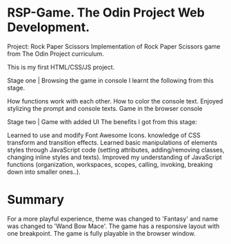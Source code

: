 # RSP-Game. The Odin Project Web Development.

Project: Rock Paper Scissors
Implementation of Rock Paper Scissors game from The Odin Project curriculum.

This is my first HTML/CSS/JS project.

Stage one | Browsing the game in console
I learnt the following from this stage.

How functions work with each other.
How to color the console text.
Enjoyed stylizing the prompt and console texts.
Game in the browser console

Stage two | Game with added UI
The benefits I got from this stage:

Learned to use and modify Font Awesome Icons.
knowledge of CSS transform and transition effects.
Learned basic manipulations of elements styles through JavaScript code (setting attributes, adding/removing classes, changing inline styles and texts).
Improved my understanding of JavaScript functions (organization, workspaces, scopes, calling, invoking, breaking down into smaller ones..).

# Summary
For a more playful experience, theme was changed to 'Fantasy' and name was changed to 'Wand Bow Mace'.
The game has a responsive layout with one breakpoint.
The game is fully playable in the browser window.
